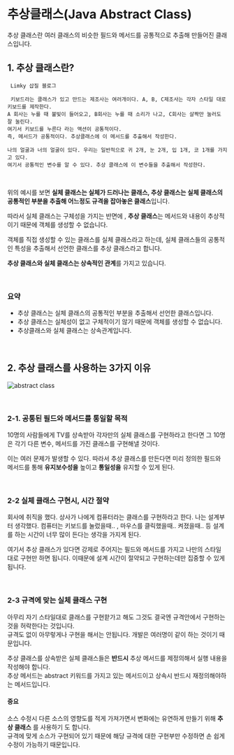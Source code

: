 # 추상클래스(Java Abstract Class)

추상 클래스란 여러 클래스의 비슷한 필드와 메서드를 공통적으로 추출해 만들어진 클래스입니다.  


## 1. 추상 클래스란? 

     Limky 삽질 블로그 
   
     키보드라는 클래스가 있고 만드는 제조사는 여러개이다. A, B, C제조사는 각자 스타일 대로 키보드를 제작한다.  
    A 회사는 누를 때 불빛이 들어오고, B회사는 누를 때 소리가 나고, C회사는 살짝만 눌러도 잘 눌린다.  
    여기서 키보드를 누른다 라는 액션이 공통적이다.  
    즉, 메서드가 공통적이다. 추상클래스에 이 메서드를 추출해서 작성한다. 
 
    나의 얼굴과 너의 얼굴이 있다. 우리는 일반적으로 귀 2개, 눈 2개, 입 1개, 코 1개를 가지고 있다.   
    여기서 공통적인 변수를 알 수 있다. 추상 클래스에 이 변수들을 추출해서 작성한다.   

<br/>



위의 예시를 보면   **실체 클래스는 실체가 드러나는 클래스, 추상 클래스는 실체 클래스의 공통적인 부분을 추출해 어느정도 규격을 잡아놓은 클래스**입니다.  

따라서 실체 클래스는 구체성을 가지는 반면에 , **추상 클래스**는 메서드와 내용이 추상적이기 때문에 객체를 생성할 수 없습니다. 

객체를 직접 생성할 수 있는 클래스를 실체 클래스라고 하는데, 실체 클래스들의 공통적인 특성을 추출해서 선언한 클래스를 추상 클래스라고 합니다.   

**추상 클래스와 실체 클래스는 상속적인 관계**를 가지고 있습니다.   

<br/>


###  **요약**
- 추상 클래스는 실체 클래스의 공통적인 부분을 추출해서 선언한 클래스입니다. 
- 추상 클래스는 실체성이 없고 구체적이기 않기 때문에 객체를 생성할 수 없습니다. 
- 추상클래스와 실체 클래스는 상속관계입니다.  

<br/>

## 2. 추상 클래스를 사용하는 3가지 이유

![abstract class](https://img1.daumcdn.net/thumb/R800x0/?scode=mtistory2&fname=https%3A%2F%2Fk.kakaocdn.net%2Fdn%2FpxySu%2Fbtqu3qJevY8%2F73MXNICBu4b0Y2lYXi2gM0%2Fimg.png)

<br/>

###  **2-1. 공통된 필드와 메서드를 통일할 목적**

10명의 사람들에게 TV를 상속받아 각자만의 실체 클래스를 구현하라고 한다면   그 10명은 각기 다른 변수, 메서드를 가진 클래스를 구현해낼 것이다.   

이는 여러 문제가 발생할 수 있다. 따라서 추상 클래스를 만든다면 미리 정의한 필드와 메서드를 통해 **유지보수성을** 높이고 **통일성을** 유지할 수 있게 된다. 


<br/>

### **2-2 실체 클래스 구현시, 시간 절약**

회사에 취직을 했다. 상사가 나에게 컴퓨터라는 클래스를 구현하라고 한다. 나는 설계부터 생각했다. 컴퓨터는 키보드를 눌렀을때.. , 마우스를 클릭했을때.. 켜졌을때.. 등 설계를 하는 시간이 너무 많이 든다는 생각을 가지게 된다. 

여기서 추상 클래스가 있다면 강제로 주어지는 필드와 메서드를 가지고 나만의 스타일 대로 구현만 하면 됩니다.   이때문에 설계 시간이 절약되고 구현하는데만 집중할 수 있게 됩니다. 

<br/>

### **2-3 규격에 맞는 실체 클래스 구현**

아무리 자기 스타일대로 클래스를 구현핟가고 해도 그것도 결국엔 규격안에서 구현하는 것을 허락한다는 것입니다.   
규격도 없이 아무렇게나 구현을 해서는 안됩니다. 개발은 여러명이 같이 하는 것이기 때문입니다. 

추상 클래스를 상속받은 실체 클래스들은 **반드시** 추상 메서드를 제정의해서 실행 내용을 작성해야 합니다.   
추상 메서드는 abstract 키워드를 가지고 있는 메서드이고 상속시 반드시 재정의해야하는 메서드입니다. 

#### **중요**
소스 수정시 다른 소스의 영향도를 적게 가져가면서 변화에는 유연하게 만들기 위해 **추상 클래스** 를 사용하기 도 합니다.  
규격에 맞게 소스가 구현되어 있기 때문에 해당 규격에 대한 구현부만 수정하면 손 쉽게 수정이 가능하기 때문입니다. 

